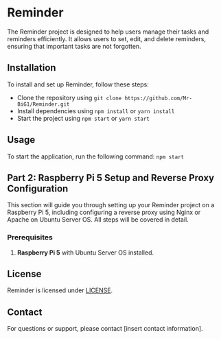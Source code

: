# Reminder
The Reminder project is designed to help users manage their tasks and reminders efficiently. It allows users to set, edit, and delete reminders, ensuring that important tasks are not forgotten.

## Installation

To install and set up Reminder, follow these steps:

* Clone the repository using `git clone https://github.com/Mr-BiG1/Reminder.git`
* Install dependencies using `npm install` or `yarn install`
* Start the project using `npm start` or `yarn start`

## Usage

To start the application, run the following command:
`npm start`

## Part 2: Raspberry Pi 5 Setup and Reverse Proxy Configuration

This section will guide you through setting up your Reminder project on a Raspberry Pi 5, including configuring a reverse proxy using Nginx or Apache on Ubuntu Server OS. All steps will be covered in detail.

### Prerequisites

1. **Raspberry Pi 5** with Ubuntu Server OS installed.

## License

Reminder is licensed under [LICENSE](License).

## Contact

For questions or support, please contact [insert contact information].
